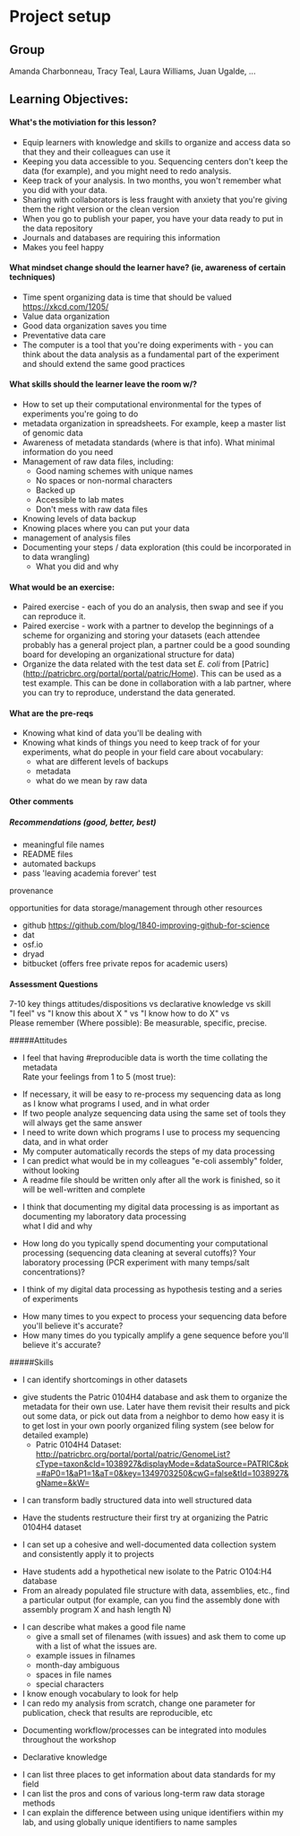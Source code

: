 Project setup
=============

Group
-----
Amanda Charbonneau, Tracy Teal, Laura Williams, Juan Ugalde, ...

Learning Objectives:
-------------------

#### What's the motiviation for this lesson?
* Equip learners with knowledge and skills to organize and access data so that they and their colleagues can use it
* Keeping you data accessible to you. Sequencing centers don't keep the data (for example), and you might need to redo analysis.
* Keep track of your analysis. In two months, you won't remember what you did with your data.
* Sharing with collaborators is less fraught with anxiety that you're giving them the right version or the clean version
* When you go to publish your paper, you have your data ready to put in the data repository
* Journals and databases are requiring this information
* Makes you feel happy 

#### What mindset change should the learner have? (ie, awareness of certain techniques)

* Time spent organizing data is time that should be valued https://xkcd.com/1205/
* Value data organization   
* Good data organization saves you time
* Preventative data care
* The computer is a tool that you're doing experiments with - you can think about the data analysis as a fundamental part of the experiment and should extend the same good practices 

#### What skills should the learner leave the room w/?
* How to set up their computational environmental for the types of experiments you're going to do
* metadata organization in spreadsheets. For example, keep a master list of genomic data
* Awareness of metadata standards (where is that info). What minimal information do you need
* Management of raw data files, including:
  * Good naming schemes with unique names
  * No spaces or non-normal characters
  * Backed up
  * Accessible to lab mates
  * Don't mess with raw data files
* Knowing levels of data backup
* Knowing places where you can put your data
* management of analysis files
* Documenting your steps / data exploration (this could be incorporated in to data wrangling)
  * What you did and why


#### What would be an exercise:

* Paired exercise - each of you do an analysis, then swap and see if you can reproduce it.
* Paired exercise - work with a partner to develop the beginnings of a scheme for organizing and storing your datasets (each attendee probably has a general project plan, a partner could be a good sounding board for developing an organizational structure for data)
* Organize the data related with the test data set *E. coli* from [Patric] (http://patricbrc.org/portal/portal/patric/Home). This can be used as a test example. This can be done in collaboration with a lab partner, where you can try to reproduce, understand the data generated.


#### What are the pre-reqs
* Knowing what kind of data you'll be dealing with
* Knowing what kinds of things you need to keep track of for your experiments, what do people in your field care about
vocabulary:
  * what are different levels of backups
  * metadata
  * what do we mean by raw data

#### Other comments

##### Recommendations (good, better, best)
* meaningful file names
* README files
* automated backups
* pass 'leaving academia forever' test


provenance

opportunities for data storage/management through other resources
- github https://github.com/blog/1840-improving-github-for-science
- dat
- osf.io
- dryad
- bitbucket (offers free private repos for academic users)

#### Assessment Questions

7-10 key things attitudes/dispositions vs declarative knowledge vs skill  
"I feel" vs "I  know this about X " vs "I know how to do X" vs   
Please remember (Where possible): Be measurable, specific, precise. 

#####Attitudes
* I feel that having #reproducible data is worth the time collating the metadata  
Rate your feelings from 1 to 5 (most true): 
 + If necessary, it will be easy to re-process my sequencing data as long as I know what programs I used, and in what order
 + If two people analyze sequencing data using the same set of tools they will always get the same answer
 + I need to write down which programs I use to process my sequencing data, and in what order
 + My computer automatically records the steps of my data processing
 + I can predict what would be in my colleagues "e-coli assembly" folder, without looking
 + A readme file should be written only after all the work is finished, so it will be well-written and complete

* I think that documenting my digital data processing is as important as documenting my laboratory data processing  
what I did and why
 + How long do you typically spend documenting your computational processing (sequencing data cleaning at several cutoffs)?  Your laboratory processing (PCR experiment with many temps/salt concentrations)?
* I think of my digital data processing as hypothesis testing and a series of experiments
 + How many times to you expect to process your sequencing data before you'll believe it's accurate?
 + How many times do you typically amplify a gene sequence before you'll believe it's accurate?

#####Skills
* I can identify shortcomings in other datasets  
 + give students the Patric 0104H4 database and ask them to organize the metadata for their own use. Later have them revisit their results and pick out some data, or pick out data from a neighbor to demo how easy it is to get lost in your own poorly organized filing system (see below for detailed example)
   - Patric 0104H4 Dataset: http://patricbrc.org/portal/portal/patric/GenomeList?cType=taxon&cId=1038927&displayMode=&dataSource=PATRIC&pk=#aP0=1&aP1=1&aT=0&key=1349703250&cwG=false&tId=1038927&gName=&kW=
* I can transform badly structured data into well structured data
 + Have the students restructure their first try at organizing the Patric 0104H4 dataset
* I can set up a cohesive and well-documented data collection system and consistently apply it to projects
 + Have students add a hypothetical new isolate to the Patric O104:H4 database
 + From an already populated file structure with data, assemblies, etc., find a particular output (for example, can you find the assembly done with assembly program X and hash length N)
* I can describe what makes a good file name
  + give a small set of filenames (with issues) and ask them to come up with a list of what the issues are.
   - example issues in filnames
   - month-day ambiguous
   - spaces in file names
   - special characters
* I know enough vocabulary to look for help
* I can redo my analysis from scratch, change one parameter for publication, check that results are reproducible, etc
 + Documenting workflow/processes can be integrated into modules throughout the workshop
* Declarative knowledge
 + I can list three places to get information about data standards for my field
 + I can list the pros and cons of various long-term raw data storage methods
 + I can explain the difference between using unique identifiers within my lab, and using globally unique identifiers to name samples


